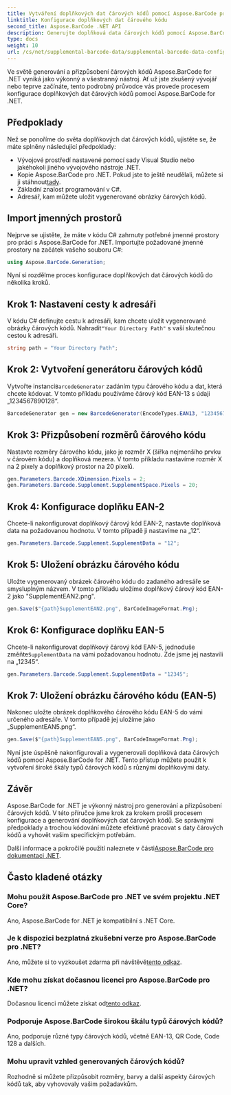 ```yaml
---
title: Vytváření doplňkových dat čárových kódů pomocí Aspose.BarCode pro .NET
linktitle: Konfigurace doplňkových dat čárového kódu
second_title: Aspose.BarCode .NET API
description: Generujte doplňková data čárových kódů pomocí Aspose.BarCode pro .NET. Přizpůsobte si čárové kódy EAN-2 a EAN-5 bez námahy. Podrobný průvodce pro vývojáře .NET.
type: docs
weight: 10
url: /cs/net/supplemental-barcode-data/supplemental-barcode-data-configuration/
---
```


Ve světě generování a přizpůsobení čárových kódů Aspose.BarCode for .NET vyniká jako výkonný a všestranný nástroj. Ať už jste zkušený vývojář nebo teprve začínáte, tento podrobný průvodce vás provede procesem konfigurace doplňkových dat čárových kódů pomocí Aspose.BarCode for .NET. 

## Předpoklady

Než se ponoříme do světa doplňkových dat čárových kódů, ujistěte se, že máte splněny následující předpoklady:

- Vývojové prostředí nastavené pomocí sady Visual Studio nebo jakéhokoli jiného vývojového nástroje .NET.
-  Kopie Aspose.BarCode pro .NET. Pokud jste to ještě neudělali, můžete si ji stáhnout[tady](https://releases.aspose.com/barcode/net/).
- Základní znalost programování v C#.
- Adresář, kam můžete uložit vygenerované obrázky čárových kódů.

## Import jmenných prostorů

Nejprve se ujistěte, že máte v kódu C# zahrnuty potřebné jmenné prostory pro práci s Aspose.BarCode for .NET. Importujte požadované jmenné prostory na začátek vašeho souboru C#:

```csharp
using Aspose.BarCode.Generation;
```

Nyní si rozdělme proces konfigurace doplňkových dat čárových kódů do několika kroků.

## Krok 1: Nastavení cesty k adresáři

 V kódu C# definujte cestu k adresáři, kam chcete uložit vygenerované obrázky čárových kódů. Nahradit`"Your Directory Path"` s vaší skutečnou cestou k adresáři.

```csharp
string path = "Your Directory Path";
```

## Krok 2: Vytvoření generátoru čárových kódů

 Vytvořte instanci`BarcodeGenerator` zadáním typu čárového kódu a dat, která chcete kódovat. V tomto příkladu používáme čárový kód EAN-13 s údaji „1234567890128“.

```csharp
BarcodeGenerator gen = new BarcodeGenerator(EncodeTypes.EAN13, "1234567890128");
```

## Krok 3: Přizpůsobení rozměrů čárového kódu

Nastavte rozměry čárového kódu, jako je rozměr X (šířka nejmenšího prvku v čárovém kódu) a doplňková mezera. V tomto příkladu nastavíme rozměr X na 2 pixely a doplňkový prostor na 20 pixelů.

```csharp
gen.Parameters.Barcode.XDimension.Pixels = 2;
gen.Parameters.Barcode.Supplement.SupplementSpace.Pixels = 20;
```

## Krok 4: Konfigurace doplňku EAN-2

Chcete-li nakonfigurovat doplňkový čárový kód EAN-2, nastavte doplňková data na požadovanou hodnotu. V tomto případě ji nastavíme na „12“. 

```csharp
gen.Parameters.Barcode.Supplement.SupplementData = "12";
```

## Krok 5: Uložení obrázku čárového kódu

Uložte vygenerovaný obrázek čárového kódu do zadaného adresáře se smysluplným názvem. V tomto příkladu uložíme doplňkový čárový kód EAN-2 jako "SupplementEAN2.png".

```csharp
gen.Save($"{path}SupplementEAN2.png", BarCodeImageFormat.Png);
```

## Krok 6: Konfigurace doplňku EAN-5

 Chcete-li nakonfigurovat doplňkový čárový kód EAN-5, jednoduše změňte`SupplementData` na vámi požadovanou hodnotu. Zde jsme jej nastavili na „12345“.

```csharp
gen.Parameters.Barcode.Supplement.SupplementData = "12345";
```

## Krok 7: Uložení obrázku čárového kódu (EAN-5)

Nakonec uložte obrázek doplňkového čárového kódu EAN-5 do vámi určeného adresáře. V tomto případě jej uložíme jako „SupplementEAN5.png“.

```csharp
gen.Save($"{path}SupplementEAN5.png", BarCodeImageFormat.Png);
```

Nyní jste úspěšně nakonfigurovali a vygenerovali doplňková data čárových kódů pomocí Aspose.BarCode for .NET. Tento přístup můžete použít k vytvoření široké škály typů čárových kódů s různými doplňkovými daty.

## Závěr

Aspose.BarCode for .NET je výkonný nástroj pro generování a přizpůsobení čárových kódů. V této příručce jsme krok za krokem prošli procesem konfigurace a generování doplňkových dat čárových kódů. Se správnými předpoklady a trochou kódování můžete efektivně pracovat s daty čárových kódů a vyhovět vašim specifickým potřebám.

 Další informace a pokročilé použití naleznete v části[Aspose.BarCode pro dokumentaci .NET](https://reference.aspose.com/barcode/net/).

## Často kladené otázky

### Mohu použít Aspose.BarCode pro .NET ve svém projektu .NET Core?
Ano, Aspose.BarCode for .NET je kompatibilní s .NET Core.

### Je k dispozici bezplatná zkušební verze pro Aspose.BarCode pro .NET?
 Ano, můžete si to vyzkoušet zdarma při návštěvě[tento odkaz](https://releases.aspose.com/).

### Kde mohu získat dočasnou licenci pro Aspose.BarCode pro .NET?
 Dočasnou licenci můžete získat od[tento odkaz](https://purchase.aspose.com/temporary-license/).

### Podporuje Aspose.BarCode širokou škálu typů čárových kódů?
Ano, podporuje různé typy čárových kódů, včetně EAN-13, QR Code, Code 128 a dalších.

### Mohu upravit vzhled generovaných čárových kódů?
Rozhodně si můžete přizpůsobit rozměry, barvy a další aspekty čárových kódů tak, aby vyhovovaly vašim požadavkům.
